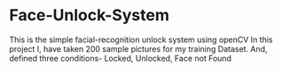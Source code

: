 # Face-Unlock-System
This is the simple facial-recognition unlock system using  openCV
In this project I, have taken 200 sample pictures for my training Dataset.
And, defined three conditions- Locked, Unlocked, Face not Found
